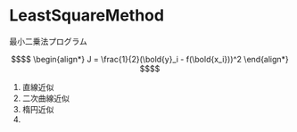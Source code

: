 # LeastSquareMethod
最小二乗法プログラム</br>
<script src="http://cdn.mathjax.org/mathjax/latest/MathJax.js?config=TeX-AMS-MML_HTMLorMML">
</script>
```math
$$
\begin{align*}
  J = \frac{1}{2}(\bold{y}_i - f(\bold{x_i}))^2 
\end{align*}
$$
```

1) 直線近似</br>
2) 二次曲線近似</br>
3) 楕円近似</br>
4) 
